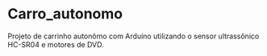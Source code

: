 # Carro_autonomo
Projeto de carrinho autonômo com Arduíno utilizando o sensor ultrassônico HC-SR04 e motores de DVD.
